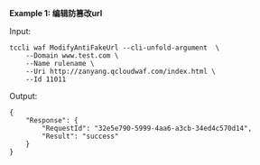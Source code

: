 **Example 1: 编辑防篡改url**



Input: 

```
tccli waf ModifyAntiFakeUrl --cli-unfold-argument  \
    --Domain www.test.com \
    --Name rulename \
    --Uri http://zanyang.qcloudwaf.com/index.html \
    --Id 11011
```

Output: 
```
{
    "Response": {
        "RequestId": "32e5e790-5999-4aa6-a3cb-34ed4c570d14",
        "Result": "success"
    }
}
```

